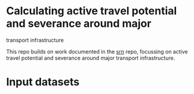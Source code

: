# Calculating active travel potential and severance around major
transport infrastructure


This repo builds on work documented in the
[srn](https://github.com/acteng/srn) repo, focussing on active travel
potential and severance around major transport infrastructure.

# Input datasets

